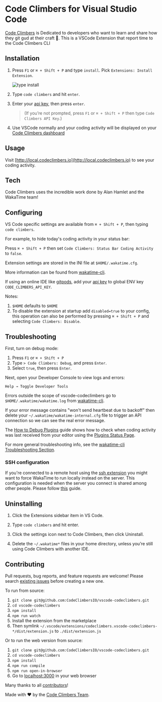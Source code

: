 # Code Climbers for Visual Studio Code

[Code Climbers][codeclimbers] is Dedicated to developers who want to learn and share how they git gud at their craft 🦾. This is a VSCode Extension that report time to the Code Climbers CLI 

## Installation

1. Press `F1` or `⌘ + Shift + P` and type `install`. Pick `Extensions: Install Extension`.

   ![type install](./images/type-install.png)

2. Type `code climbers` and hit `enter`.
 
3. Enter your [api key][api key], then press `enter`.

   > (If you’re not prompted, press `F1` or `⌘ + Shift + P` then type `Code Climbers API Key`.)

4. Use VSCode normally and your coding activity will be displayed on your [Code Climbers dashboard](http://local.codeclimbers.io)

## Usage

Visit [http://local.codeclimbers.io](http://local.codeclimbers.io) to see your coding activity.

## Tech

Code Climbers uses the incredible work done by Alan Hamlet and the WakaTime team!

## Configuring

VS Code specific settings are available from `⌘ + Shift + P`, then typing `code climbers`.

For example, to hide today's coding activity in your status bar:

Press `⌘ + Shift + P` then set `Code Climbers: Status Bar Coding Activity` to `false`.

Extension settings are stored in the INI file at `$HOME/.wakatime.cfg`.

More information can be found from [wakatime-cli][wakatime-cli configs].

If using an online IDE like [gitpods](https://gitpod.io/), add your [api key][api key] to global ENV key `CODE_CLIMBERS_API_KEY`.

Notes:

1. `$HOME` defaults to `$HOME`
1. To disable the extension at startup add `disabled=true` to your config, this operation can also be performed by pressing `⌘ + Shift + P` and selecting `Code Climbers: Disable`.

## Troubleshooting

First, turn on debug mode:

1. Press `F1` or `⌘ + Shift + P`
2. Type `> Code Climbers: Debug`, and press `Enter`.
3. Select `true`, then press `Enter`.

Next, open your Developer Console to view logs and errors:

`Help → Toggle Developer Tools`

Errors outside the scope of vscode-codeclimbers go to `$HOME/.wakatime/wakatime.log` from [wakatime-cli][wakatime-cli help].

If your error message contains "won't send heartbeat due to backoff" then delete your `~/.wakatime/wakatime-internal.cfg` file to trigger an API connection so we can see the real error message.

The [How to Debug Plugins][how to debug] guide shows how to check when coding activity was last received from your editor using the [Plugins Status Page][plugins status page].


For more general troubleshooting info, see the [wakatime-cli Troubleshooting Section][wakatime-cli help].

### SSH configuration

If you're connected to a remote host using the [ssh extension](https://code.visualstudio.com/docs/remote/ssh) you might want to force WakaTime to run locally instead on the server. This configuration is needed when the server you connect is shared among other people. Please follow [this](https://code.visualstudio.com/docs/remote/ssh#_advanced-forcing-an-extension-to-run-locally-remotely) guide.

## Uninstalling

1. Click the Extensions sidebar item in VS Code.

2. Type `code climbers` and hit enter.

3. Click the settings icon next to Code Climbers, then click Uninstall.

4. Delete the `~/.wakatime*` files in your home directory, unless you’re still using Code Climbers with another IDE.

## Contributing

Pull requests, bug reports, and feature requests are welcome!
Please search [existing issues][issues] before creating a new one.

To run from source:

1. `git clone git@github.com:CodeClimbersIO/vscode-codeclimbers.git`
2. `cd vscode-codeclimbers`
3. `npm install`
4. `npm run watch`
5. Install the extension from the marketplace
6. Then symlink `~/.vscode/extensions/codeclimbers.vscode-codeclimbers-*/dist/extension.js` to `./dist/extension.js`

Or to run the web version from source:

1. `git clone git@github.com:CodeClimbersIO/vscode-codeclimbers.git`
2. `cd vscode-codeclimbers`
3. `npm install`
4. `npm run compile`
5. `npm run open-in-browser`
6. Go to [localhost:3000](http://localhost:3000/) in your web browser

Many thanks to all [contributors](AUTHORS)!

Made with :heart: by the [Code Climbers Team][about].

[codeclimbers]: https://www.codeclimbers.io
[api key]: https://local.codeclimbers.io/account
[wakatime-cli help]: https://github.com/wakatime/wakatime-cli/blob/develop/TROUBLESHOOTING.md
[wakatime-cli configs]: https://github.com/wakatime/wakatime-cli/blob/develop/USAGE.md
[how to debug]: https://wakatime.com/faq#debug-plugins
[plugins status page]: https://www.codeclimbers.io/sources
[issues]: https://github.com/CodeClimbersIO/vscode-codeclimbers/issues
[about]: https://www.codeclimbers.io